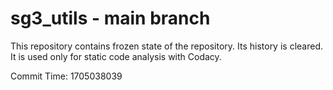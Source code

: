 # sg3_utils - main branch

This repository contains frozen state of the repository.
Its history is cleared. It is used only for static code
analysis with Codacy.

Commit Time: 1705038039